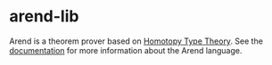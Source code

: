 # arend-lib

Arend is a theorem prover based on [Homotopy Type Theory](https://ncatlab.org/nlab/show/homotopy+type+theory).
See the [documentation](https://arend.readthedocs.io) for more information about the Arend language.
